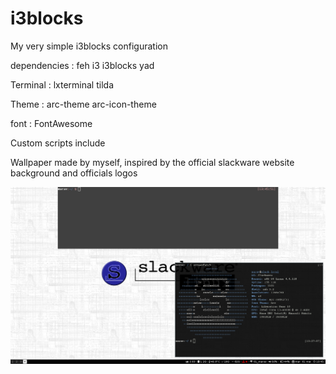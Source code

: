 # i3blocks
My very simple i3blocks configuration

dependencies : feh i3 i3blocks yad

Terminal : lxterminal tilda

Theme : arc-theme arc-icon-theme

font : FontAwesome

Custom scripts include

Wallpaper made by myself, inspired by the official slackware website background and officials logos


![screenshot](screenshot2.png?raw=true "Screenshot")

